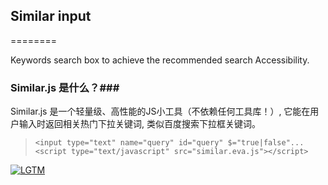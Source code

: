 ## Similar input ##
========

Keywords search box to achieve the recommended search Accessibility.

### Similar.js 是什么？###
Similar.js 是一个轻量级、高性能的JS小工具（不依赖任何工具库！）, 它能在用户输入时返回相关热门下拉关键词, 类似百度搜索下拉框关键词。

> `<input type="text" name="query" id="query" $="true|false"...`  
> `<script type="text/javascript" src="similar.eva.js"></script>`

[![LGTM](http://lgtm.in/p/QkrMngwXp)](http://lgtm.in/i/QkrMngwXp)
